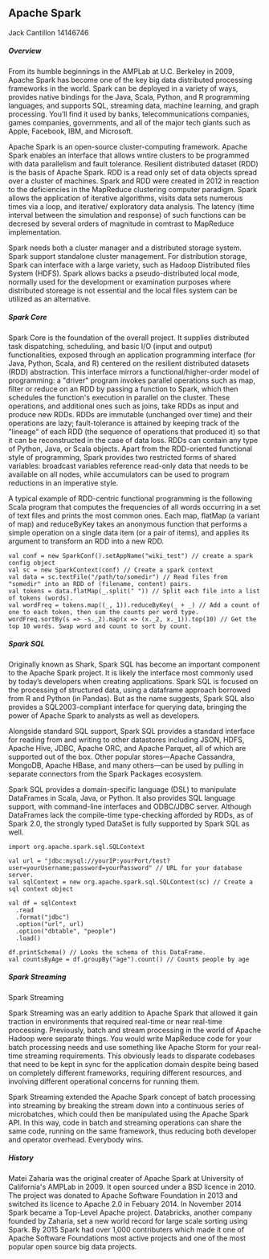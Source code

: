 ## Apache Spark
Jack Cantillon 14146746

##### Overview
From its humble beginnings in the AMPLab at U.C. Berkeley in 2009, Apache Spark has become one of the key big data distributed processing frameworks in the world. Spark can be deployed in a variety of ways, provides native bindings for the Java, Scala, Python, and R programming languages, and supports SQL, streaming data, machine learning, and graph processing. You’ll find it used by banks, telecommunications companies, games companies, governments, and all of the major tech giants such as Apple, Facebook, IBM, and Microsoft.

Apache Spark is an open-source cluster-computing framework. Apache Spark enables an interface that allows wntire clusters to be programmed with data parallelism and fault tolerance. Resilient distributed dataset (RDD) is the basis of Apache Spark. RDD is a read only set of data objects spread over a cluster of machines. Spark and RDD were created in 2012 in reaction to the deficiencies in the MapReduce clustering computer paradigm. Spark allows the application of iterative algorithms, visits data sets numerous times via a loop, and iterative/ exploratory data analysis. The latency (time interval between the simulation and response) of such functions can be decresed by several orders of magnitude in comtrast to MapReduce implementation.

Spark needs both a cluster manager and a distributed storage system. Spark support standalone cluster management. For distribution storage, Spark can interface with a large variety, such as Hadoop Distributed files System (HDFS). Spark allows backs a pseudo-distributed local mode, normally used for the development or examination purposes where distributed storeage is not essential and the local files system can be utilized as an alternative.


##### Spark Core

Spark Core is the foundation of the overall project. It supplies distributed task dispatching, scheduling, and basic I/O (input and output) functionalities, exposed through an application programming interface (for Java, Python, Scala, and R) centered on the resilient distributed datasets (RDD) abstraction. This interface mirrors a functional/higher-order model of programming: a "driver" program invokes parallel operations such as map, filter or reduce on an RDD by passing a function to Spark, which then schedules the function's execution in parallel on the cluster. These operations, and additional ones such as joins, take RDDs as input and produce new RDDs. RDDs are immutable (unchanged over time) and their operations are lazy; fault-tolerance is attained by keeping track of the "lineage" of each RDD (the sequence of operations that produced it) so that it can be reconstructed in the case of data loss. RDDs can contain any type of Python, Java, or Scala objects. Apart from the RDD-oriented functional style of programming, Spark provides two restricted forms of shared variables: broadcast variables reference read-only data that needs to be available on all nodes, while accumulators can be used to program reductions in an imperative style.

A typical example of RDD-centric functional programming is the following Scala program that computes the frequencies of all words occurring in a set of text files and prints the most common ones. Each map, flatMap (a variant of map) and reduceByKey takes an anonymous function that performs a simple operation on a single data item (or a pair of items), and applies its argument to transform an RDD into a new RDD.

```
val conf = new SparkConf().setAppName("wiki_test") // create a spark config object
val sc = new SparkContext(conf) // Create a spark context
val data = sc.textFile("/path/to/somedir") // Read files from "somedir" into an RDD of (filename, content) pairs.
val tokens = data.flatMap(_.split(" ")) // Split each file into a list of tokens (words).
val wordFreq = tokens.map((_, 1)).reduceByKey(_ + _) // Add a count of one to each token, then sum the counts per word type.
wordFreq.sortBy(s => -s._2).map(x => (x._2, x._1)).top(10) // Get the top 10 words. Swap word and count to sort by count.
```
##### Spark SQL

Originally known as Shark, Spark SQL has become an important component to the Apache Spark project. It is likely the interface most commonly used by today’s developers when creating applications. Spark SQL is focused on the processing of structured data, using a dataframe approach borrowed from R and Python (in Pandas). But as the name suggests, Spark SQL also provides a SQL2003-compliant interface for querying data, bringing the power of Apache Spark to analysts as well as developers.

Alongside standard SQL support, Spark SQL provides a standard interface for reading from and writing to other datastores including JSON, HDFS, Apache Hive, JDBC, Apache ORC, and Apache Parquet, all of which are supported out of the box. Other popular stores—Apache Cassandra, MongoDB, Apache HBase, and many others—can be used by pulling in separate connectors from the Spark Packages ecosystem.

Spark SQL provides a domain-specific language (DSL) to manipulate DataFrames in Scala, Java, or Python. It also provides SQL language support, with command-line interfaces and ODBC/JDBC server. Although DataFrames lack the compile-time type-checking afforded by RDDs, as of Spark 2.0, the strongly typed DataSet is fully supported by Spark SQL as well.

```
import org.apache.spark.sql.SQLContext

val url = "jdbc:mysql://yourIP:yourPort/test?user=yourUsername;password=yourPassword" // URL for your database server.
val sqlContext = new org.apache.spark.sql.SQLContext(sc) // Create a sql context object

val df = sqlContext
  .read
  .format("jdbc")
  .option("url", url)
  .option("dbtable", "people")
  .load()

df.printSchema() // Looks the schema of this DataFrame.
val countsByAge = df.groupBy("age").count() // Counts people by age
```

##### Spark Streaming

Spark Streaming

Spark Streaming was an early addition to Apache Spark that allowed it gain traction in environments that required real-time or near real-time processing. Previously, batch and stream processing in the world of Apache Hadoop were separate things. You would write MapReduce code for your batch processing needs and use something like Apache Storm for your real-time streaming requirements. This obviously leads to disparate codebases that need to be kept in sync for the application domain despite being based on completely different frameworks, requiring different resources, and involving different operational concerns for running them.

Spark Streaming extended the Apache Spark concept of batch processing into streaming by breaking the stream down into a continuous series of microbatches, which could then be manipulated using the Apache Spark API. In this way, code in batch and streaming operations can share the same code, running on the same framework, thus reducing both developer and operator overhead. Everybody wins.


##### History

Matei Zaharia was the original creater of Apache Spark at University of California's AMPLab in 2009. It open sourced under a BSD licence in 2010. The project was donated to Apache Software Foundation in 2013 and switched its licence to Apache 2.0 in Febuary 2014. In November 2014 Spark became a Top-Level Apache project. Databricks, another company founded by Zaharia, set a new world record for large scale sorting using Spark. By 2015 Spark had over 1,000 contributers which made it one of Apache Software Foundations most active projects and one of the most popular open source big data projects. 
